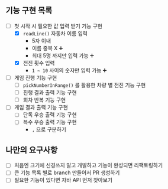 ## 기능 구현 목록
- [ ] 첫 시작 시 필요한 값 입력 받기 기능 구현
  - [x] `readLine()` 자동차 이름 입력
    - 5자 이내
    - 이름 중복 X ➕
    - 최대 5명 까지만 입력 가능 ➕
  - [x] 전진 횟수 입력
    - `1 ~ 10` 사이의 숫자만 입력 가능 ➕
- [ ] 게임 진행 기능 구현
  - [ ] `pickNumberInRange()` 를 활용한 차량 별 전진 기능 구현
  - [ ] 진행 결과 출력 기능 구현
  - [ ] 회차 반복 기능 구현
- [ ] 게임 결과 출력 기능 구현
  - [ ] 단독 우승 출력 기능 구현
  - [ ] 복수 우승 출력 기능 구현
    - `,` 으로 구분하기 

## 나만의 요구사항
- [ ] 처음엔 크기에 신경쓰지 말고 개발하고 기능이 완성되면 리팩토링하기
- [ ] 큰 기능 목록 별로 branch 만들어서 PR 생성하기
- [ ] 필요한 기능이 있다면 자바 API 먼저 찾아보기